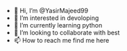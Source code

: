 - 👋 Hi, I’m @YasirMajeed99
- 👀 I’m interested in devoloping
- 🌱 I’m currently learning python
- 💞️ I’m looking to collaborate with best
- 📫 How to reach me find me here


<!---
YasirMajeed99/YasirMajeed99 is a ✨ special ✨ repository because its `README.md` (this file) appears on your GitHub profile.
You can click the Preview link to take a look at your changes.
--->
